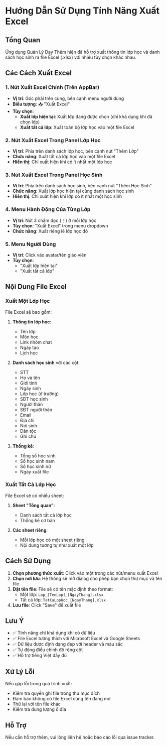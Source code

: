 # Hướng Dẫn Sử Dụng Tính Năng Xuất Excel

## Tổng Quan

Ứng dụng Quản Lý Dạy Thêm hiện đã hỗ trợ xuất thông tin lớp học và danh sách học sinh ra file Excel (.xlsx) với nhiều tùy chọn khác nhau.

## Các Cách Xuất Excel

### 1. **Nút Xuất Excel Chính (Trên AppBar)**

- **Vị trí**: Góc phải trên cùng, bên cạnh menu người dùng
- **Biểu tượng**: 📥 "Xuất Excel"
- **Tùy chọn**:
  - **Xuất lớp hiện tại**: Xuất lớp đang được chọn (chỉ khả dụng khi đã chọn lớp)
  - **Xuất tất cả lớp**: Xuất toàn bộ lớp học vào một file Excel

### 2. **Nút Xuất Excel Trong Panel Lớp Học**

- **Vị trí**: Phía trên danh sách lớp học, bên cạnh nút "Thêm Lớp"
- **Chức năng**: Xuất tất cả lớp học vào một file Excel
- **Hiển thị**: Chỉ xuất hiện khi có ít nhất một lớp học

### 3. **Nút Xuất Excel Trong Panel Học Sinh**

- **Vị trí**: Phía trên danh sách học sinh, bên cạnh nút "Thêm Học Sinh"
- **Chức năng**: Xuất lớp học hiện tại cùng danh sách học sinh
- **Hiển thị**: Chỉ xuất hiện khi lớp có ít nhất một học sinh

### 4. **Menu Hành Động Của Từng Lớp**

- **Vị trí**: Nút 3 chấm dọc (⋮) ở mỗi lớp học
- **Tùy chọn**: "Xuất Excel" trong menu dropdown
- **Chức năng**: Xuất riêng lẻ lớp học đó

### 5. **Menu Người Dùng**

- **Vị trí**: Click vào avatar/tên giáo viên
- **Tùy chọn**:
  - "Xuất lớp hiện tại"
  - "Xuất tất cả lớp"

## Nội Dung File Excel

### Xuất Một Lớp Học

File Excel sẽ bao gồm:

1. **Thông tin lớp học**:

   - Tên lớp
   - Môn học
   - Link nhóm chat
   - Ngày tạo
   - Lịch học

2. **Danh sách học sinh** với các cột:

   - STT
   - Họ và tên
   - Giới tính
   - Ngày sinh
   - Lớp học (ở trường)
   - SĐT học sinh
   - Người thân
   - SĐT người thân
   - Email
   - Địa chỉ
   - Nơi sinh
   - Dân tộc
   - Ghi chú

3. **Thống kê**:
   - Tổng số học sinh
   - Số học sinh nam
   - Số học sinh nữ
   - Ngày xuất file

### Xuất Tất Cả Lớp Học

File Excel sẽ có nhiều sheet:

1. **Sheet "Tổng quan"**:

   - Danh sách tất cả lớp học
   - Thống kê cơ bản

2. **Các sheet riêng**:
   - Mỗi lớp học có một sheet riêng
   - Nội dung tương tự như xuất một lớp

## Cách Sử Dụng

1. **Chọn phương thức xuất**: Click vào một trong các nút/menu xuất Excel
2. **Chọn nơi lưu**: Hệ thống sẽ mở dialog cho phép bạn chọn thư mục và tên file
3. **Đặt tên file**: File sẽ có tên mặc định theo format:
   - Một lớp: `Lop_[TenLop]_[NgayThang].xlsx`
   - Tất cả lớp: `TatCaLopHoc_[NgayThang].xlsx`
4. **Lưu file**: Click "Save" để xuất file

## Lưu Ý

- ✅ Tính năng chỉ khả dụng khi có dữ liệu
- ✅ File Excel tương thích với Microsoft Excel và Google Sheets
- ✅ Dữ liệu được định dạng đẹp với header và màu sắc
- ✅ Tự động điều chỉnh độ rộng cột
- ✅ Hỗ trợ tiếng Việt đầy đủ

## Xử Lý Lỗi

Nếu gặp lỗi trong quá trình xuất:

- Kiểm tra quyền ghi file trong thư mục đích
- Đảm bảo không có file Excel cùng tên đang mở
- Thử lại với tên file khác
- Kiểm tra dung lượng ổ đĩa

## Hỗ Trợ

Nếu cần hỗ trợ thêm, vui lòng liên hệ hoặc báo cáo lỗi qua issue tracker.
